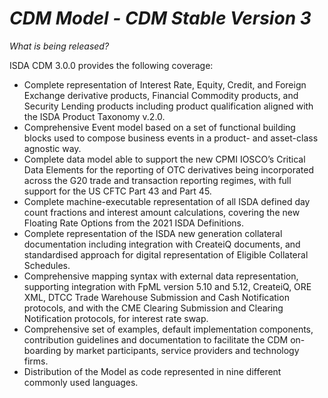 # *CDM Model - CDM Stable Version 3*

_What is being released?_

ISDA CDM 3.0.0 provides the following coverage:

- Complete representation of Interest Rate, Equity, Credit, and Foreign Exchange derivative products, Financial Commodity products, and Security Lending products including product qualification aligned with the ISDA Product Taxonomy v.2.0.
- Comprehensive Event model based on a set of functional building blocks used to compose business events in a product- and asset-class agnostic way.
- Complete data model able to support the new CPMI IOSCO’s Critical Data Elements for the reporting of OTC derivatives being incorporated across the G20 trade and transaction reporting regimes, with full support for the US CFTC Part 43 and Part 45.
- Complete machine-executable representation of all ISDA defined day count fractions and interest amount calculations, covering the new Floating Rate Options from the 2021 ISDA Definitions.
- Complete representation of the ISDA new generation collateral documentation including integration with CreateiQ documents, and standardised approach for digital representation of Eligible Collateral Schedules.
- Comprehensive mapping syntax with external data representation, supporting integration with FpML version 5.10 and 5.12, CreateiQ, ORE XML, DTCC Trade Warehouse Submission and Cash Notification protocols, and with the CME Clearing Submission and Clearing Notification protocols, for interest rate swap.
- Comprehensive set of examples, default implementation components, contribution guidelines and documentation to facilitate the CDM on-boarding by market participants, service providers and technology firms.
- Distribution of the Model as code represented in nine different commonly used languages.
